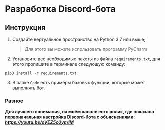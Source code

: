 # Разработка Discord-бота

## Инструкция

1)  Создайте вертуальное пространство на Python 3.7 или выше;
    > Для этого вы можете использовать программу PyCharm

2)  Установите все необходимые пакеты из файла `requirements.txt`, для этого пропишите в терминале следующую команду:
```
pip3 install -r requirements.txt
```
3)  В папке `Code` есть примеры базовых функций, которые может выполнять бот.

### Разное

**Для лучшего понимания, на моём канале есть ролик, где показана первоначальная настройка Discord-бота с объяснениями: _https://youtu.be/oVEZ5c0ym1M_**

